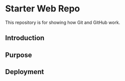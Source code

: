 # Starter Web Repo

This repository is for showing how Git and GitHub work.

## Introduction

## Purpose

## Deployment